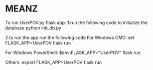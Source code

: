 # MEANZ

To run UserPOV.py flask app: 
1.run the following code to initialize the database
python init_db.py

2.to run the app run the following code
For Windows CMD:
set FLASK_APP=UserPOV
flask run

For Windows PowerShell:
$env:FLASK_APP="UserPOV"
flask run

Others:
export FLASK_APP=UserPOV
flask run

